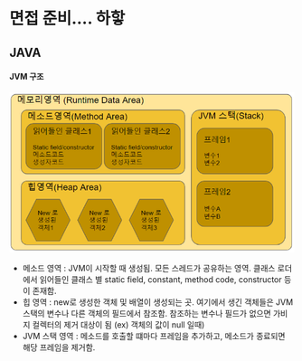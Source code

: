 # 면접 준비.... 하핳

## JAVA

#### JVM 구조
![ex_screenshot](./캡처.png)
* 메소드 영역 : JVM이 시작할 때 생성됨. 모든 스레드가 공유하는 영역. 클래스 로더에서 읽어들인 클래스 별 static field, constant, method code, constructor 등이 존재함.
* 힙 영역 : new로 생성한 객체 및 배열이 생성되는 곳. 여기에서 생긴 객체들은 JVM 스택의 변수나 다른 객체의 필드에서 참조함. 참조하는 변수나 필드가 없으면 가비지 컬렉터의 제거 대상이 됨 (ex) 객체의 값이 null 일때)
* JVM 스택 영역 : 메소드를 호출할 떄마다 프레임을 추가하고, 메소드가 종료되면 해당 프레임을 제거함.
